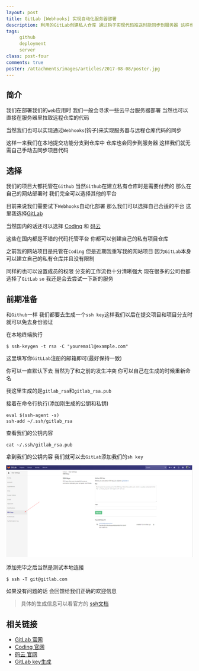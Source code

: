 ```yaml
---
layout: post
title: GitLab [Webhooks] 实现自动化服务器部署
description: 利用的GitLab创建私人仓库 通过钩子实现代码推送时能同步到服务器 这样也就实现了自动化的部署
tags:
     github
     deployment
     server
class: post-four
comments: true
poster: /attachments/images/articles/2017-08-08/poster.jpg
---
```


## 简介

我们在部署我们的`web`应用时 我们一般会寻求一些云平台服务器部署 当然也可以直接在服务器里拉取远程仓库的代码

当然我们也可以实现通过`Webhooks`(钩子)来实现服务器与远程仓库代码的同步

这样一来我们在本地提交功能分支到仓库中  仓库也会同步到服务器  这样我们就无需自己手动去同步项目代码

## 选择
我们的项目大都托管在`Github`  当然`Github`在建立私有仓库时是需要付费的 那么在自己的网站部署时 我们完全可以选择其他的平台

目前来说我们需要试下`Webhooks`自动化部署  那么我们可以选择自己合适的平台 这里我选择[GitLab](https://gitlab.com/)

当然国内的话还可以选择 [Coding](https://coding.net)  和  [码云](http://git.oschina.net)

这些在国内都是不错的代码托管平台 你都可以创建自己的私有项目仓库

之前我的网站项目是托管在`Coding`  但是近期我重写我的网站项目  因为`GitLab`本身可以建立自己的私有仓库并且没有限制

同样的也可以设置成员的权限 分支的工作流也十分清晰强大 现在很多的公司也都选择了`GitLab` `so` 我还是会去尝试一下新的服务

## 前期准备
和`Github`一样  我们都要去生成一个`ssh key`这样我们以后在提交项目和项目分支时就可以免去身份验证

在本地终端执行
```shell
$ ssh-keygen -t rsa -C "youremail@example.com"
```
这里填写你`GitLLab`注册的邮箱即可(最好保持一致)

你可以一直默认下去 当然为了和之前的发生冲突 你可以自己在生成的时候重新命名

我这里生成的是`gitlab_rsa`和`gitlab_rsa.pub`

接着在命令行执行(添加刚生成的公钥和私钥)
```shell
eval $(ssh-agent -s)
ssh-add ~/.ssh/gitlab_rsa
```
查看我们的公钥内容
```shell
cat ~/.ssh/gitlab_rsa.pub
```
拿到我们的公钥内容 我们就可以去`GitLab`添加我们的`sh key`

![1](/attachments/images/articles/2017-08-08/1.png)

添加完毕之后当然是测试本地连接
```shell
$ ssh -T git@gitlab.com
```
如果没有问题的话 会回馈给我们正确的欢迎信息

> 具体的生成信息可以看官方的 [ssh文档](https://gitlab.com/help/ssh/README)




## 相关链接
- [GitLab 官网](https://gitlab.com/)
- [Coding 官网](https://coding.net)
- [码云 官网](http://git.oschina.net)
- [GitLab key生成](https://gitlab.com/help/ssh/README)

